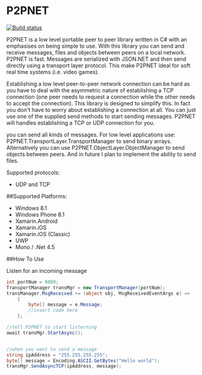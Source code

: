 # P2PNET

[![Build status](https://ci.appveyor.com/api/projects/status/5y5reox45a5fjm5u?svg=true)](https://ci.appveyor.com/project/CrazySquid1/p2pnet)


P2PNET is a low level portable peer to peer library written in C# with an emphasises on being simple to use. 
With this library you can send and receive messages, files and objects between peers on a local network. 
P2PNET is fast. Messages are serialized with JSON.NET and then send directly using a transport layer protocol.
This make P2PNET ideal for soft real time systems (i.e. video games).

Establishing a low level peer-to-peer network connection can be hard as you have to deal with the asymmetric nature of establishing a TCP connection (one peer needs to request a connection while the other needs to accept the connection).
This library is designed to simplify this. In fact you don't have to worry about establishing a connection at all. You can just use one of the supplied
send methods to start sending messages. P2PNET will handles establishing a TCP or UDP connection for you.

you can send all kinds of messages. For low level applications use: P2PNET.TransportLayer.TransportManager to send binary arrays. 
Alternatively you can use P2PNET.ObjectLayer.ObjectManager to send objects between peers. 
And in future I plan to implement the ability to send files.

Supported protocols:
* UDP and TCP


##Supported Platforms:
* Windows 8.1
* Windows Phone 8.1
* Xamarin.Android
* Xamarin.iOS
* Xamarin.iOS (Classic)
* UWP
* Mono / .Net 4.5

##How To Use

Listen for an incoming message
```c#
int portNum = 8080;
TransportManager transMgr = new TransportManager(portNum);
transManager.MsgReceived += (object obj, MsgReceivedEventArgs e) =>
    {
        byte[] message = e.Message;
		//insert code here
    };

//tell P2PNET to start listerning
await transMgr.StartAsync();


//when you want to send a message
string ipAddress = "255.255.255.255";
byte[] message = Encoding.ASCII.GetBytes("Hello world");
transMgr.SendAsyncTCP(ipAddress, message);
```